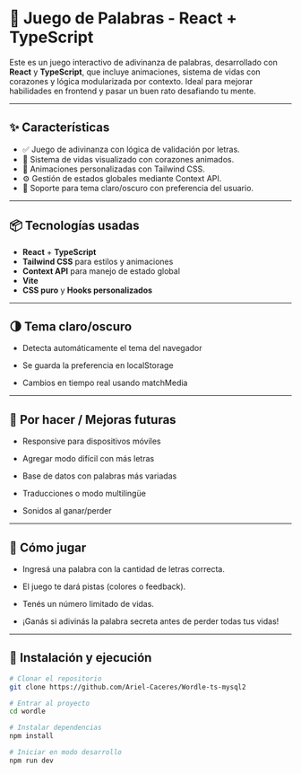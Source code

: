 # 🧠 Juego de Palabras - React + TypeScript

Este es un juego interactivo de adivinanza de palabras, desarrollado con **React** y **TypeScript**, que incluye animaciones, sistema de vidas con corazones y lógica modularizada por contexto. Ideal para mejorar habilidades en frontend y pasar un buen rato desafiando tu mente.

---

## ✨ Características

- ✅ Juego de adivinanza con lógica de validación por letras.
- 💓 Sistema de vidas visualizado con corazones animados.
- 🎨 Animaciones personalizadas con Tailwind CSS.
- ⚙️ Gestión de estados globales mediante Context API.
- 🌙 Soporte para tema claro/oscuro con preferencia del usuario.

---

## 📦 Tecnologías usadas

- **React** + **TypeScript**
- **Tailwind CSS** para estilos y animaciones
- **Context API** para manejo de estado global
- **Vite**
- **CSS puro** y **Hooks personalizados**

---

## 🌗 Tema claro/oscuro

- Detecta automáticamente el tema del navegador

- Se guarda la preferencia en localStorage

- Cambios en tiempo real usando matchMedia

---

## 📌 Por hacer / Mejoras futuras

- Responsive para dispositivos móviles

- Agregar modo difícil con más letras

- Base de datos con palabras más variadas

- Traducciones o modo multilingüe

- Sonidos al ganar/perder

---

## 🧠 Cómo jugar

- Ingresá una palabra con la cantidad de letras correcta.

- El juego te dará pistas (colores o feedback).

- Tenés un número limitado de vidas.

- ¡Ganás si adivinás la palabra secreta antes de perder todas tus vidas!

---

## 🚀 Instalación y ejecución

```bash
# Clonar el repositorio
git clone https://github.com/Ariel-Caceres/Wordle-ts-mysql2

# Entrar al proyecto
cd wordle

# Instalar dependencias
npm install

# Iniciar en modo desarrollo
npm run dev

```
